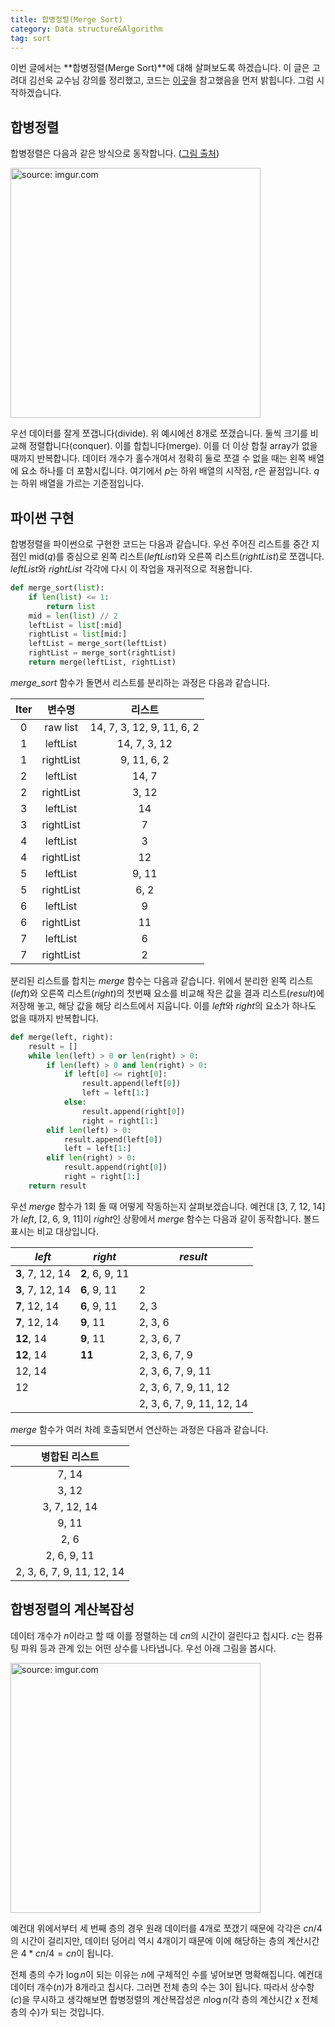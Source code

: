 ```yaml
---
title: 합병정렬(Merge Sort)
category: Data structure&Algorithm
tag: sort
---
```


이번 글에서는 **합병정렬(Merge Sort)**에 대해 살펴보도록 하겠습니다. 이 글은 고려대 김선욱 교수님 강의를 정리했고, 코드는 [이곳](http://starblood.tistory.com/entry/merge-sort-in-Python-Python-%EC%9C%BC%EB%A1%9C-merge-sort-%EA%B5%AC%ED%98%84%ED%95%98%EA%B8%B0)을 참고했음을 먼저 밝힙니다. 그럼 시작하겠습니다.





## 합병정렬

합병정렬은 다음과 같은 방식으로 동작합니다. ([그림 출처](https://ko.khanacademy.org/computing/computer-science/algorithms/merge-sort/a/overview-of-merge-sort))



<a href="https://imgur.com/ood27RZ"><img src="https://i.imgur.com/ood27RZ.png" width="400px" title="source: imgur.com" /></a>



우선 데이터를 잘게 쪼갭니다(divide). 위 예시에선 8개로 쪼갰습니다. 둘씩 크기를 비교해 정렬합니다(conquer). 이를 합칩니다(merge). 이를 더 이상 합칠 array가 없을 때까지 반복합니다. 데이터 개수가 홀수개여서 정확히 둘로 쪼갤 수 없을 때는 왼쪽 배열에 요소 하나를 더 포함시킵니다. 여기에서 $p$는 하위 배열의 시작점, $r$은 끝점입니다. $q$는 하위 배열을 가르는 기준점입니다. 





## 파이썬 구현

합병정렬을 파이썬으로 구현한 코드는 다음과 같습니다. 우선 주어진 리스트를 중간 지점인 mid($q$)를 중심으로 왼쪽 리스트(*leftList*)와 오른쪽 리스트(*rightList*)로 쪼갭니다. *leftList*와 *rightList* 각각에 다시 이 작업을 재귀적으로 적용합니다.

```python
def merge_sort(list):
    if len(list) <= 1:
        return list
    mid = len(list) // 2
    leftList = list[:mid]
    rightList = list[mid:]
    leftList = merge_sort(leftList)
    rightList = merge_sort(rightList)
    return merge(leftList, rightList)
```

*merge_sort* 함수가 돌면서 리스트를 분리하는 과정은 다음과 같습니다.

| Iter |    변수명    |            리스트            |
| :--: | :-------: | :-----------------------: |
|  0   | raw list  | 14, 7, 3, 12, 9, 11, 6, 2 |
|  1   | leftList  |       14, 7, 3, 12        |
|  1   | rightList |        9, 11, 6, 2        |
|  2   | leftList  |           14, 7           |
|  2   | rightList |           3, 12           |
|  3   | leftList  |            14             |
|  3   | rightList |             7             |
|  4   | leftList  |             3             |
|  4   | rightList |            12             |
|  5   | leftList  |           9, 11           |
|  5   | rightList |           6, 2            |
|  6   | leftList  |             9             |
|  6   | rightList |            11             |
|  7   | leftList  |             6             |
|  7   | rightList |             2             |

분리된 리스트를 합치는 *merge* 함수는 다음과 같습니다. 위에서 분리한 왼쪽 리스트(*left*)와 오른쪽 리스트(*right*)의 첫번째 요소를 비교해 작은 값을 결과 리스트(*result*)에 저장해 놓고, 해당 값을 해당 리스트에서 지웁니다. 이를 *left*와 *right*의 요소가 하나도 없을 때까지 반복합니다.

```python
def merge(left, right):
    result = []
    while len(left) > 0 or len(right) > 0:
        if len(left) > 0 and len(right) > 0:
            if left[0] <= right[0]:
                result.append(left[0])
                left = left[1:]
            else:
                result.append(right[0])
                right = right[1:]
        elif len(left) > 0:
            result.append(left[0])
            left = left[1:]
        elif len(right) > 0:
            result.append(right[0])
            right = right[1:]
    return result
```

우선 *merge* 함수가 1회 돌 때 어떻게 작동하는지 살펴보겠습니다. 예컨대 [3, 7, 12, 14]가 *left*, [2, 6, 9, 11]이 *right*인 상황에서 *merge* 함수는 다음과 같이 동작합니다. 볼드 표시는 비교 대상입니다.

| *left*           | *right*         | *result*                  |
| ---------------- | --------------- | ------------------------- |
| **3**, 7, 12, 14 | **2**, 6, 9, 11 |                           |
| **3**, 7, 12, 14 | **6**, 9, 11    | 2                         |
| **7**, 12, 14    | **6**, 9, 11    | 2, 3                      |
| **7**, 12, 14    | **9**, 11       | 2, 3, 6                   |
| **12**, 14       | **9**, 11       | 2, 3, 6, 7                |
| **12**, 14       | **11**          | 2, 3, 6, 7, 9             |
| 12, 14           |                 | 2, 3, 6, 7, 9, 11         |
| 12               |                 | 2, 3, 6, 7, 9, 11, 12     |
|                  |                 | 2, 3, 6, 7, 9, 11, 12, 14 |

*merge* 함수가 여러 차례 호출되면서 연산하는 과정은 다음과 같습니다.

|          병합된 리스트          |
| :-----------------------: |
|           7, 14           |
|           3, 12           |
|       3, 7, 12, 14        |
|           9, 11           |
|           2, 6            |
|        2, 6, 9, 11        |
| 2, 3, 6, 7, 9, 11, 12, 14 |





## 합병정렬의 계산복잡성

데이터 개수가 $n$이라고 할 때 이를 정렬하는 데 $cn$의 시간이 걸린다고 칩시다. $c$는 컴퓨팅 파워 등과 관계 있는 어떤 상수를 나타냅니다. 우선 아래 그림을 봅시다.



<a href="https://imgur.com/M6hih5n"><img src="https://i.imgur.com/M6hih5n.png" width="400px" title="source: imgur.com" /></a>



예컨대 위에서부터 세 번째 층의 경우 원래 데이터를 4개로 쪼갰기 때문에 각각은 $cn/4$의 시간이 걸리지만, 데이터 덩어리 역시 4개이기 때문에 이에 해당하는 층의 계산시간은 $4*cn/4=cn$이 됩니다. 

전체 층의 수가 $\log{n}$이 되는 이유는 $n$에 구체적인 수를 넣어보면 명확해집니다. 예컨대 데이터 개수($n$)가 8개라고 칩시다. 그러면 전체 층의 수는 3이 됩니다. 따라서 상수항($c$)을 무시하고 생각해보면 합병정렬의 계산복잡성은 $n\log{n}$(각 층의 계산시간 x 전체 층의 수)가 되는 것입니다.
